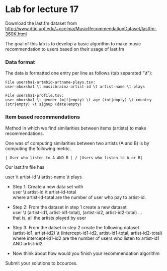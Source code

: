 # Lab for lecture 17

Download the last.fm dataset from 
http://www.dtic.upf.edu/~ocelma/MusicRecommendationDataset/lastfm-360K.html

The goal of this lab is to develop a basic algorithm to make music recommendation to users based
on their usage of last.fm

### Data format

The data is formatted one entry per line as follows (tab separated "\t"):
```
File usersha1-artmbid-artname-plays.tsv:
user-mboxsha1 \t musicbrainz-artist-id \t artist-name \t plays

File usersha1-profile.tsv:
user-mboxsha1 \t gender (m|f|empty) \t age (int|empty) \t country (str|empty) \t signup (date|empty)
```

### Item based recommendations

Method in which we find similarities between items (artists) to make recommendations. 

One was of computing similarities between two artists (A and B) is by computing the following metric.

```
| User who listen to A AND B | / |Users who listen to A or B|
```


Our last.fm file has

user \t artist-id \t artist-name \t plays

* Step 1: Create a new data set with <br>
   user \t artist-id \t artist-id-total <br>
   where artist-id-total are the number of user who pay to artist-id.

* Step 2: From the dataset in step 1 create a new dataset <br>
   user \t (artist-id1, artist-id1-total), (artist-id2, artist-id2-total) ... <br>
   that is, all the artists played by user

* Step 3: From the datset in step 2 create the following dataset <br>
  (artist-id1, artist-id2) \t (intercept-id1-id2, artist-id1-total, artist-id2-total) <br>
  where intercept-id1-id2 are the number of users who listen to  artist-id1 AND artist-id2

* Now think about how would you finish your recommendation algorithm

Submit your solutions to bcources.
